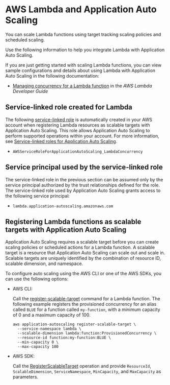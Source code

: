 # AWS Lambda and Application Auto Scaling<a name="services-that-can-integrate-lambda"></a>

You can scale Lambda functions using target tracking scaling policies and scheduled scaling\. 

Use the following information to help you integrate Lambda with Application Auto Scaling\. 

If you are just getting started with scaling Lambda functions, you can view sample configurations and details about using Lambda with Application Auto Scaling in the following documentation:
+ [Managing concurrency for a Lambda function](https://docs.aws.amazon.com/lambda/latest/dg/configuration-concurrency.html) in the *AWS Lambda Developer Guide*

## Service\-linked role created for Lambda<a name="integrate-service-linked-role-lambda"></a>

The following [service\-linked role](https://docs.aws.amazon.com/IAM/latest/UserGuide/using-service-linked-roles.html) is automatically created in your AWS account when registering Lambda resources as scalable targets with Application Auto Scaling\. This role allows Application Auto Scaling to perform supported operations within your account\. For more information, see [Service\-linked roles for Application Auto Scaling](application-auto-scaling-service-linked-roles.md)\.
+ `AWSServiceRoleForApplicationAutoScaling_LambdaConcurrency`

## Service principal used by the service\-linked role<a name="integrate-service-principal-lambda"></a>

The service\-linked role in the previous section can be assumed only by the service principal authorized by the trust relationships defined for the role\. The service\-linked role used by Application Auto Scaling grants access to the following service principal: 
+ `lambda.application-autoscaling.amazonaws.com`

## Registering Lambda functions as scalable targets with Application Auto Scaling<a name="integrate-register-lambda"></a>

Application Auto Scaling requires a scalable target before you can create scaling policies or scheduled actions for a Lambda function\. A scalable target is a resource that Application Auto Scaling can scale out and scale in\. Scalable targets are uniquely identified by the combination of resource ID, scalable dimension, and namespace\. 

To configure auto scaling using the AWS CLI or one of the AWS SDKs, you can use the following options:
+ AWS CLI: 

  Call the [register\-scalable\-target](https://docs.aws.amazon.com/cli/latest/reference/application-autoscaling/register-scalable-target.html) command for a Lambda function\. The following example registers the provisioned concurrency for an alias called `BLUE` for a function called `my-function`, with a minimum capacity of 0 and a maximum capacity of 100\.

  ```
  aws application-autoscaling register-scalable-target \
    --service-namespace lambda \
    --scalable-dimension lambda:function:ProvisionedConcurrency \
    --resource-id function:my-function:BLUE \
    --min-capacity 0 \
    --max-capacity 100
  ```
+ AWS SDK: 

  Call the [RegisterScalableTarget](https://docs.aws.amazon.com/autoscaling/application/APIReference/API_RegisterScalableTarget.html) operation and provide `ResourceId`, `ScalableDimension`, `ServiceNamespace`, `MinCapacity`, and `MaxCapacity` as parameters\. 